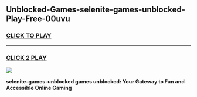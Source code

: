 
## Unblocked-Games-selenite-games-unblocked-Play-Free-00uvu
<h3>
<a href="https://premium76.site?title=selenite-games-unblocked&ref=20A">CLICK TO PLAY</a></h3>
<hr>

<h3>
<a href="https://premium76.site?title=selenite-games-unblocked&ref=20A">CLICK 2 PLAY</a>
  
</h3>

<a href="https://premium76.site?title=selenite-games-unblocked&ref=20A"><img src="https://clearcache.store/games.png"></a>


**selenite-games-unblocked games unblocked: Your Gateway to Fun and Accessible Online Gaming**
